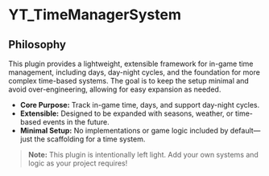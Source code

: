 # YT_TimeManagerSystem

## Philosophy
This plugin provides a lightweight, extensible framework for in-game time management, including days, day-night cycles, and the foundation for more complex time-based systems. The goal is to keep the setup minimal and avoid over-engineering, allowing for easy expansion as needed.

- **Core Purpose:** Track in-game time, days, and support day-night cycles.
- **Extensible:** Designed to be expanded with seasons, weather, or time-based events in the future.
- **Minimal Setup:** No implementations or game logic included by default—just the scaffolding for a time system.

> **Note:** This plugin is intentionally left light. Add your own systems and logic as your project requires!
